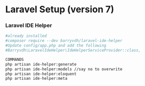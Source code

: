 # Laravel Setup (version 7)



### Laravel IDE Helper
```bash
#already installed
#composer require --dev barryvdh/laravel-ide-helper
#Update config/app.php and add the following
#Barryvdh\LaravelIdeHelper\IdeHelperServiceProvider::class,

COMMANDS
php artisan ide-helper:generate 
php artisan ide-helper:models //say no to overwrite
php artisan ide-helper:eloquent
php artisan ide-helper:meta
```




